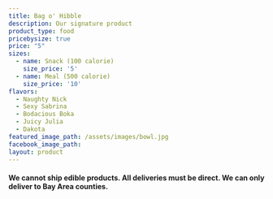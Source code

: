```yaml
---
title: Bag o' Hibble
description: Our signature product
product_type: food
pricebysize: true
price: "5"
sizes:
  - name: Snack (100 calorie)
    size_price: '5'
  - name: Meal (500 calorie)
    size_price: '10'
flavors:
  - Naughty Nick
  - Sexy Sabrina
  - Bodacious Boka
  - Juicy Julia
  - Dakota
featured_image_path: /assets/images/bowl.jpg
facebook_image_path:
layout: product
---
```


#### We cannot ship edible products. All deliveries must be direct. We can only deliver to Bay Area counties.
